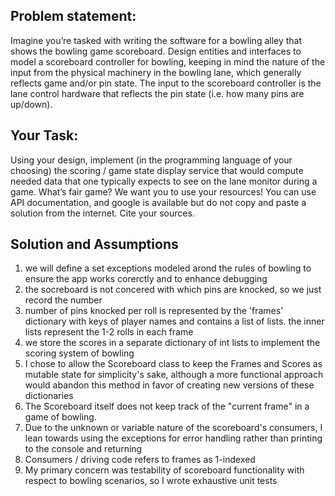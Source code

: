 ## Problem statement:
Imagine you’re tasked with writing the software for a bowling alley that shows the bowling game scoreboard.
Design entities and interfaces to model a scoreboard controller for bowling, keeping in mind the nature of the input from the physical machinery in the bowling lane, which generally reflects game and/or pin state.
The input to the scoreboard controller is the lane control hardware that reflects the pin state (i.e. how many pins are up/down).

## Your Task: 
Using your design, implement (in the programming language of your choosing) the scoring / game state display service that would compute needed data that one typically expects to see on the lane monitor during a game. 
What’s fair game? 
We want you to use your resources! You can use API documentation, and google is available but do not copy and paste a solution from the internet. Cite your sources. 


## Solution and Assumptions
1. we will define a set exceptions modeled arond the rules of bowling to ensure the app works corerctly and to enhance debugging
2. the socreboard is not concered with which pins are knocked, so we just record the number
3. number of pins knocked per roll is represented by the 'frames' dictionary with keys of player names and contains a list of lists. the inner lists represent the 1-2 rolls in each frame
4. we store the scores in a separate dictionary of int lists to implement the scoring system of bowling
5. I chose to allow the Scoreboard class to keep the Frames and Scores as mutable state for simplicity's sake, although a more functional approach would abandon this method in favor of creating new versions of these dictionaries
6. The Scoreboard itself does not keep track of the "current frame" in a game of bowling.
7. Due to the unknown or variable nature of the scoreboard's consumers, I lean towards using the exceptions for error handling rather than printing to the console and returning
8. Consumers / driving code refers to frames as 1-indexed
9. My primary concern was testability of scoreboard functionality with respect to bowling scenarios, so I wrote exhaustive unit tests
